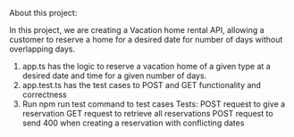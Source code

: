 About this project:

In this project, we are creating a Vacation home rental API, allowing a customer to reserve a home for a desired date for number of days without overlapping days.

1. app.ts has the logic to reserve a vacation home of a given type at a desired date and time for a given number of days.
2. app.test.ts has the test cases to POST and GET functionality and correctness
3. Run npm run test command to test cases
    Tests: 
    POST request to give a reservation
    GET request to retrieve all reservations
    POST request to send 400 when creating a reservation with conflicting dates
